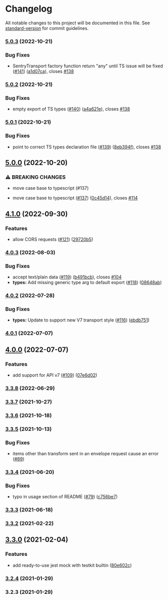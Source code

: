 # Changelog

All notable changes to this project will be documented in this file. See [standard-version](https://github.com/conventional-changelog/standard-version) for commit guidelines.

### [5.0.3](https://github.com/wix/sentry-testkit/compare/v5.0.2...v5.0.3) (2022-10-21)


### Bug Fixes

* SentryTransport factory function return "any" until TS issue will be fixed ([#141](https://github.com/wix/sentry-testkit/issues/141)) ([a1d07ca](https://github.com/wix/sentry-testkit/commit/a1d07ca56b3c672968c9a1e119d25137f6122194)), closes [#138](https://github.com/wix/sentry-testkit/issues/138)

### [5.0.2](https://github.com/wix/sentry-testkit/compare/v5.0.1...v5.0.2) (2022-10-21)


### Bug Fixes

* empty export of TS types ([#140](https://github.com/wix/sentry-testkit/issues/140)) ([a4a621e](https://github.com/wix/sentry-testkit/commit/a4a621e381bb0af830e29211d7cad2201f872d11)), closes [#138](https://github.com/wix/sentry-testkit/issues/138)

### [5.0.1](https://github.com/wix/sentry-testkit/compare/v5.0.0...v5.0.1) (2022-10-21)


### Bug Fixes

* point to correct TS types declaration file ([#139](https://github.com/wix/sentry-testkit/issues/139)) ([8eb394f](https://github.com/wix/sentry-testkit/commit/8eb394f7b2ee9de9569a3ec825398cde2cdb6b9d)), closes [#138](https://github.com/wix/sentry-testkit/issues/138)

## [5.0.0](https://github.com/wix/sentry-testkit/compare/v4.1.0...v5.0.0) (2022-10-20)


### ⚠ BREAKING CHANGES

* move case base to typescript (#137)

* move case base to typescript ([#137](https://github.com/wix/sentry-testkit/issues/137)) ([0c45d14](https://github.com/wix/sentry-testkit/commit/0c45d147f7f1720d0d4985c34f2ea2df3009f59b)), closes [#114](https://github.com/wix/sentry-testkit/issues/114)

## [4.1.0](https://github.com/wix/sentry-testkit/compare/v4.0.3...v4.1.0) (2022-09-30)


### Features

* allow CORS requests ([#121](https://github.com/wix/sentry-testkit/issues/121)) ([29720b5](https://github.com/wix/sentry-testkit/commit/29720b5632a60f56459fa39ed8d79b23f4012d5f))

### [4.0.3](https://github.com/wix/sentry-testkit/compare/v4.0.2...v4.0.3) (2022-08-03)


### Bug Fixes

* accept text/plain data ([#119](https://github.com/wix/sentry-testkit/issues/119)) ([b491bcb](https://github.com/wix/sentry-testkit/commit/b491bcb03760dd3af1085736973a2bed97755b36)), closes [#104](https://github.com/wix/sentry-testkit/issues/104)
* **types:** Add missing generic type arg to default export ([#118](https://github.com/wix/sentry-testkit/issues/118)) ([08648ab](https://github.com/wix/sentry-testkit/commit/08648ab87e4ebe15ef0bfb88536eed5585ccbc30))

### [4.0.2](https://github.com/wix/sentry-testkit/compare/v4.0.1...v4.0.2) (2022-07-28)


### Bug Fixes

* **types:** Update to support new V7 transport style ([#116](https://github.com/wix/sentry-testkit/issues/116)) ([ebdb751](https://github.com/wix/sentry-testkit/commit/ebdb751e9fce446b46f8a55fc76e627df2834b8d))

### [4.0.1](https://github.com/wix/sentry-testkit/compare/v4.0.0...v4.0.1) (2022-07-07)

## [4.0.0](https://github.com/wix/sentry-testkit/compare/v3.3.8...v4.0.0) (2022-07-07)


### Features

* add support for API v7 ([#109](https://github.com/wix/sentry-testkit/issues/109)) ([07e6d02](https://github.com/wix/sentry-testkit/commit/07e6d02ac713bfc886623737791da129fc1ee18e))

### [3.3.8](https://github.com/wix/sentry-testkit/compare/v3.3.7...v3.3.8) (2022-06-29)

### [3.3.7](https://github.com/wix/sentry-testkit/compare/v3.3.6...v3.3.7) (2021-10-27)

### [3.3.6](https://github.com/wix/sentry-testkit/compare/v3.3.5...v3.3.6) (2021-10-18)

### [3.3.5](https://github.com/wix/sentry-testkit/compare/v3.3.4...v3.3.5) (2021-10-13)

### Bug Fixes
* items other than transform sent in an envelope request cause an error ([#89](https://github.com/wix/sentry-testkit/issues/89))

### [3.3.4](https://github.com/wix/sentry-testkit/compare/v3.3.2...v3.3.4) (2021-06-20)


### Bug Fixes

* typo in usage section of README ([#79](https://github.com/wix/sentry-testkit/issues/79)) ([c756be7](https://github.com/wix/sentry-testkit/commit/c756be7c7a2b93970709aa5d7e91cf30111ed78d))

### [3.3.3](https://github.com/wix/sentry-testkit/compare/v3.3.2...v3.3.3) (2021-06-18)

### [3.3.2](https://github.com/wix/sentry-testkit/compare/v3.3.0...v3.3.2) (2021-02-22)

## [3.3.0](https://github.com/wix/sentry-testkit/compare/v3.2.4...v3.3.0) (2021-02-04)


### Features

* add ready-to-use jest mock with testkit builtin ([80e602c](https://github.com/wix/sentry-testkit/commit/80e602c2597464c80721993e73c251d65b03ad22))

### [3.2.4](https://github.com/wix/sentry-testkit/compare/v3.2.3...v3.2.4) (2021-01-29)

### 3.2.3 (2021-01-29)
